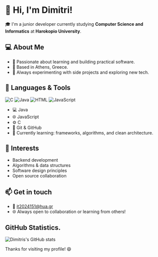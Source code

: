 # 👋 Hi, I'm Dimitri!

🎓 I'm a junior developer currently studying **Computer Science and Informatics** at **Harokopio University**.

## 💻 About Me

- 🧠 Passionate about learning and building practical software.
- 📍 Based in Athens, Greece.
- 🚀 Always experimenting with side projects and exploring new tech.

## 🧰 Languages & Tools
![C](https://img.shields.io/badge/C-00599C?style=for-the-badge&logo=c&logoColor=white)
![Java](https://img.shields.io/badge/Java-ED8B00?style=for-the-badge&logo=java&logoColor=white)
![HTML](https://img.shields.io/badge/HTML5-E34F26?style=for-the-badge&logo=html5&logoColor=white)
![JavaScript](https://img.shields.io/badge/JavaScript-F7DF1E?style=for-the-badge&logo=javascript&logoColor=black)


- 💻 Java
- 🌐 JavaScript
- ⚙️ C
- 📁 Git & GitHub
- 🧪 Currently learning: frameworks, algorithms, and clean architecture.

## 📌 Interests

- Backend development
- Algorithms & data structures
- Software design principles
- Open source collaboration

## 📫 Get in touch

- 📧 it2024151@hua.gr
- 🌐 Always open to collaboration or learning from others!
  
## GitHub Statistics.
![Dimitris's GitHub stats](https://github-readme-stats.vercel.app/api?username=xSen1or&show_icons=true&theme=radical)




Thanks for visiting my profile! 😄
